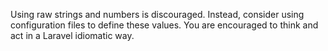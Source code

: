 Using raw strings and numbers is discouraged.  Instead, consider using configuration files to define these values. 
You are encouraged to think and act in a Laravel idiomatic way. 